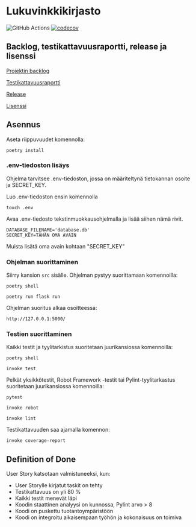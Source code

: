 # Lukuvinkkikirjasto

![GitHub Actions](https://github.com/johyy/lukuvinkkikirjasto/workflows/CI/badge.svg)
[![codecov](https://codecov.io/gh/johyy/lukuvinkkikirjasto/branch/main/graph/badge.svg?token=TVM08LCTBS)](https://codecov.io/gh/johyy/lukuvinkkikirjasto)

## Backlog, testikattavuusraportti, release ja lisenssi

[Projektin backlog](https://docs.google.com/spreadsheets/d/1Ku5KeGKPKRg1Zwu5qJ2XgSO0A5ig9_967XB01-ox_BI/edit#gid=792830139)

[Testikattavuusraportti](https://github.com/johyy/lukuvinkkikirjasto/blob/main/dokumentaatio/testikattavuus.md)

[Release](https://github.com/johyy/lukuvinkkikirjasto/releases/tag/sprint2)

[Lisenssi](https://github.com/johyy/lukuvinkkikirjasto/blob/main/LICENSE)

## Asennus

Aseta riippuvuudet komennolla:

```
poetry install
```

### .env-tiedoston lisäys

Ohjelma tarvitsee .env-tiedoston, jossa on määriteltynä tietokannan osoite ja SECRET_KEY. 

Luo .env-tiedoston ensin komennolla
```
touch .env
```

Avaa .env-tiedosto tekstinmuokkausohjelmalla ja lisää siihen nämä rivit.
```
DATABASE_FILENAME='database.db'
SECRET_KEY=TÄHÄN OMA AVAIN
```
Muista lisätä oma avain kohtaan "SECRET_KEY"

### Ohjelman suorittaminen

Siirry kansion ```src``` sisälle.
Ohjelman pystyy suorittamaan komennoilla:
```
poetry shell
```

```
poetry run flask run
```

Ohjelman suoritus alkaa osoitteessa:

```
http://127.0.0.1:5000/
```

### Testien suorittaminen

Kaikki testit ja tyylitarkistus suoritetaan juurikansiossa komennoilla:

```
poetry shell
```

```
invoke test
```

Pelkät yksikkötestit, Robot Framework -testit tai Pylint-tyylitarkastus suoritetaan juurikansiossa komennoilla:

```
pytest
```
```
invoke robot
```
```
invoke lint
```

Testikattavuuden saa ajamalla komennon:

```
invoke coverage-report
```

## Definition of Done

User Story katsotaan valmistuneeksi, kun:

- User Storylle kirjatut taskit on tehty
- Testikattavuus on yli 80 %
- Kaikki testit menevät läpi
- Koodin staattinen analyysi on kunnossa, Pylint arvo > 8
- Koodi on puskettu tuotantoympäristöön
- Koodi on integroitu aikaisempaan työhön ja kokonaisuus on toimiva
